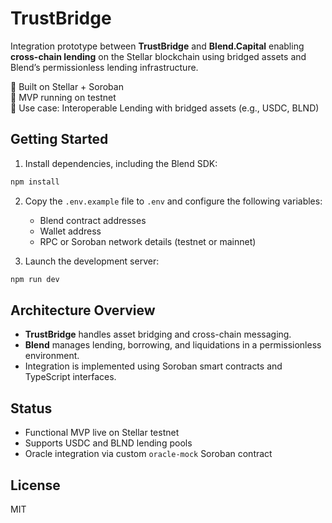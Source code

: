 # TrustBridge

Integration prototype between **TrustBridge** and **Blend.Capital** enabling **cross-chain lending** on the Stellar blockchain using bridged assets and Blend’s permissionless lending infrastructure.

🔗 Built on Stellar + Soroban  
🧪 MVP running on testnet  
💱 Use case: Interoperable Lending with bridged assets (e.g., USDC, BLND)

## Getting Started

1. Install dependencies, including the Blend SDK:

```bash
npm install
```

2. Copy the `.env.example` file to `.env` and configure the following variables:
   - Blend contract addresses
   - Wallet address
   - RPC or Soroban network details (testnet or mainnet)

3. Launch the development server:

```bash
npm run dev
```

## Architecture Overview

- **TrustBridge** handles asset bridging and cross-chain messaging.
- **Blend** manages lending, borrowing, and liquidations in a permissionless environment.
- Integration is implemented using Soroban smart contracts and TypeScript interfaces.

## Status

- Functional MVP live on Stellar testnet
- Supports USDC and BLND lending pools
- Oracle integration via custom `oracle-mock` Soroban contract

## License

MIT
